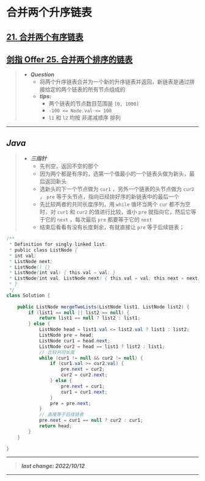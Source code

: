 # 合并两个升序链表

## [21. 合并两个有序链表](https://leetcode.cn/problems/merge-two-sorted-lists/)

## [剑指 Offer 25. 合并两个排序的链表](https://leetcode.cn/problems/he-bing-liang-ge-pai-xu-de-lian-biao-lcof/)

> - ***Question***
>   - 将两个升序链表合并为一个新的升序链表并返回，新链表是通过拼接给定的两个链表的所有节点组成的
>   - ***tips:***
>     - 两个链表的节点数目范围是 `[0, 1000]`
>     - `-100 <= Node.val <= 100`
>     - `l1` 和 `l2` 均按 非递减顺序 排列

---

## *Java*

> - ***三指针***
>   - 先判空，返回不空的那个
>   - 因为两个都是有序的，选第一个值最小的一个链表头做为新头，最后返回新头
>   - 选新头的下一个节点做为 `cur1` ，另外一个链表的头节点做为 `cur2` ， `pre` 等于头节点，指向已经排好序的新链表中的最后一个
>   - 先比较两者的共同长度序列，用 `while` 循环当两个 `cur` 都不为空时，对 `cur1` 和 `cur2` 的值进行比较，谁小 `pre` 就指向它，然后它等于它的 `next` ，每次最后 `pre` 都要等于它的 `next`
>   - 结束后看看有没有长度剩余，有就直接让 `pre` 等于后续链表；

```java
/**
 * Definition for singly-linked list.
 * public class ListNode {
 * int val;
 * ListNode next;
 * ListNode() {}
 * ListNode(int val) { this.val = val; }
 * ListNode(int val, ListNode next) { this.val = val; this.next = next; }
 * }
 */
class Solution {
    
    public ListNode mergeTwoLists(ListNode list1, ListNode list2) {
        if (list1 == null || list2 == null) {
            return list1 == null ? list2 : list1;
        } else {
            ListNode head = list1.val <= list2.val ? list1 : list2;
            ListNode pre = head;
            ListNode cur1 = head.next;
            ListNode cur2 = head == list1 ? list2 : list1;
            // 比较共同长度
            while (cur1 != null && cur2 != null) {
                if (cur1.val >= cur2.val) {
                    pre.next = cur2;
                    cur2 = cur2.next;
                } else {
                    pre.next = cur1;
                    cur1 = cur1.next;
                }
                pre = pre.next;
            }
            // 直接等于后续链表
            pre.next = cur1 == null ? cur2 : cur1;
            return head;
        }
    }
    
}
```

---

> ***last change: 2022/10/12***

---
